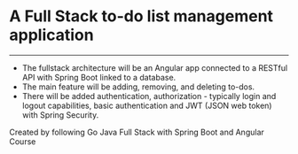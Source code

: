 # A Full Stack to-do list management application
---
* The fullstack architecture will be an Angular app connected to a RESTful API with Spring Boot linked to a database.
* The main feature will be adding, removing, and deleting to-dos.
* There will be added authentication, authorization - typically login and logout capabilities, basic authentication and JWT (JSON web token) with Spring Security.

Created by following Go Java Full Stack with Spring Boot and Angular Course
